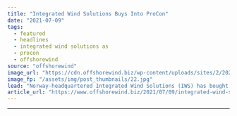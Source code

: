 ```yaml
---
title: "Integrated Wind Solutions Buys Into ProCon"
date: "2021-07-09"
tags: 
  - featured
  - headlines
  - integrated wind solutions as
  - procon
  - offshorewind
source: "offshorewind"
image_url: "https://cdn.offshorewind.biz/wp-content/uploads/sites/2/2021/07/09132502/Awind_Integrated-Wind-Solutions-IWS.jpg"
image_fp: "/assets/img/post_thumbnails/22.jpg"
lead: "Norway-headquartered Integrated Wind Solutions (IWS) has bought into the Danish provider of electrical and"
article_url: "https://www.offshorewind.biz/2021/07/09/integrated-wind-solutions-buys-into-procon/"
---
```


---
